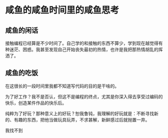 # 咸鱼的咸鱼时间里的咸鱼思考

## 咸鱼的闲话

接触编程已经算是不少时间了。自己学的和接触的东西不算少，学到现在越觉得有种迷茫、困惑。我甚至发现自己开始丧失最初的热情，也许是我把那热情胡乱的挥洒了。

<!-- more -->

## 咸鱼的吃饭

在这很长的一段时间里我都不知道写代码的目的是干啥的。

为了好工作？我不是否认，但这不是编程的终点，尤其是你深入得去享受过编码的快乐，创造某件作品的快乐后。

纯粹为了好玩？那种意义上的好玩？恕我鲁钝，我理解的好玩就是：不断寻找新的、有趣的东西，把他当做玩具玩弄，不求甚解，新鲜感过后就抛置一弃。

我找不到
